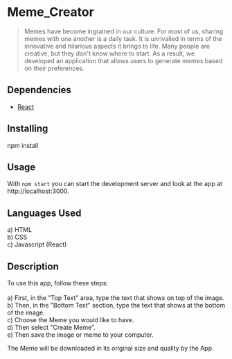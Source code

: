 # Meme_Creator

>Memes have become ingrained in our culture. For most of us, sharing memes with one another is a daily task. It is unrivalled in terms of the innovative and hilarious aspects it brings to life. Many people are creative, but they don't know where to start.
As a result, we developed an application that allows users to generate memes based on their preferences.

## Dependencies

- [React](https://reactjs.org/)

## Installing

npm install

## Usage

With `npm start` you can start the development server and look at the app at http://localhost:3000.

## Languages Used

a) HTML<br />
b) CSS<br />
c) Javascript (React)<br />

## Description

To use this app, follow these steps:<br /> <br />
a) First, in the "Top Text" area, type the text that shows on top of the image.<br />
b) Then, in the "Bottom Text" section, type the text that shows at the bottom of the image.<br />
c) Choose the Meme you would like to have. <br />
d) Then select "Create Meme". <br />
e) Then save the image or meme to your computer.<br />

The Meme will be downloaded in its original size and quality by the App.
